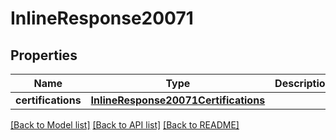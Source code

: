 # InlineResponse20071

## Properties
Name | Type | Description | Notes
------------ | ------------- | ------------- | -------------
**certifications** | [**InlineResponse20071Certifications**](InlineResponse20071Certifications.md) |  | [optional] 

[[Back to Model list]](../README.md#documentation-for-models) [[Back to API list]](../README.md#documentation-for-api-endpoints) [[Back to README]](../README.md)

